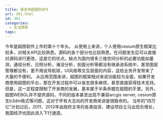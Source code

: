 ```yaml
---
title: 是否用超图的API
url: 361.html
id: 361
categories:
  - 生活随笔
tags:
---
```


今年是超图软件上市的第十个年头。 从使用上来讲，个人使用cesium原生框架比较多，对相关API比较熟悉，源码的各个部分也比较熟悉，在问题发生后可以直接对源码进行更改，这是它的优点。缺点为国内很多三维空间分析的必要功能如量测，通视分析，日照分析，淹没分析，剖面分析等都没有继承进系统中，甚至图层管理都没有，更不用说导航球，UI风格等交互层面的内容，这给业务开发带来了大量的不便利。 从应用范围来讲，超图的框架相对来说功能较为全面，如果开发商使用超图的平台，那在开发过程中可以省去很多麻烦，甚至直接获得技术支持。但是，这一定程度限制了开发商的发展，基本属于半条命握在超图的手里。另外，超图WEBGL并不提供源码，不同的版本甚至出现不兼容arcgis server, cesium原生b3dm格式等问题，这对于怀有大志向的开发商来讲是很致命的。 当年的“四万亿”计划过后，2011、2012年由政府主导的各类投资、建设项目立马出现负增长，我国经济也因此进入下行通道。